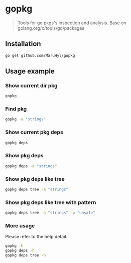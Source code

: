 # gopkg
> Tools for go pkgs's inspection and analysis.
> Base on golang.org/x/tools/go/packages

## Installation

```sh
go get github.com/MaruHyl/gopkg
```

## Usage example

### Show current dir pkg

```sh
gopkg
```

### Find pkg

```sh
gopkg -a "strings"
```

### Show current pkg deps

```sh
gopkg deps
```

### Show pkg deps

```sh
gopkg deps -a "strings"
```

### Show pkg deps like tree

```sh
gopkg deps tree -a "strings"
```

### Show pkg deps like tree with pattern

```sh
gopkg deps tree -a "strings" -p "unsafe"
```

### More usage

Please refer to the help detail.

```sh
gopkg -h
gopkg deps -h
gopkg deps tree -h
```
